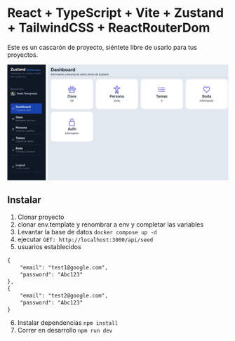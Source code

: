 # React + TypeScript + Vite + Zustand + TailwindCSS + ReactRouterDom

Este es un cascarón de proyecto, siéntete libre de usarlo para tus proyectos.

<!-- <img src="https://github.com/Klerith/zustand-mini-curso/blob/main/public/screenshot.png?raw=true" alt="Dashboard Screenshot"> -->

<img src="./public/screenshot.png?raw=true" alt="Dashboard Screenshot">


## Instalar

1. Clonar proyecto
2. clonar env.template y renombrar a env y completar las variables
3. Levantar la base de datos ```docker compose up -d```
4. ejecutar ```GET: http://localhost:3000/api/seed⁠```
5. ⁠usuarios establecidos
```
{
    "email": "test1@google.com",
    "password": "Abc123"
},
{
    "email": "test2@google.com",
    "password": "Abc123"
}⁠
```
6. Instalar dependencias ```npm install```
7. Correr en desarrollo ```npm run dev```

